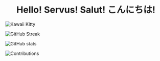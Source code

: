 <h1 align="center"> Hello! Servus! Salut! こんにちは!</h1>

![Kawaii Kitty](https://media.giphy.com/media/3kRa3yvntxlFm/giphy.gif)

![GitHub Streak](https://streak-stats.demolab.com/?user=mrsstrl)    

![GitHub stats](https://github-readme-stats.vercel.app/api?username=mrsstrl&show_icons=true&theme=ambient_gradient)

![Contributions](https://ssr-contributions-svg.vercel.app/_/mrsstrl?chart=3dbar&gap=0.6&scale=2&gradient=true&flatten=1&animation=wave&animation_duration=3&animation_delay=0.03&animation_amplitude=24&animation_frequency=0.1&animation_wave_center=19_3&format=svg&weeks=40)
